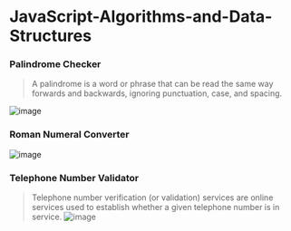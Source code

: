 # JavaScript-Algorithms-and-Data-Structures
### Palindrome Checker
> A palindrome is a word or phrase that can be read the same way forwards and backwards, ignoring punctuation, case, and spacing.

![image](https://github.com/Milave-kun/JavaScript-Algorithms-and-Data-Structures/assets/125982535/edda302b-ef5a-44d0-af34-9d228858db3d)

### Roman Numeral Converter
>
![image](https://github.com/Milave-kun/JavaScript-Algorithms-and-Data-Structures/assets/125982535/5edf5f2c-244d-4319-8e15-d5f1b8f5b18c)

### Telephone Number Validator
> Telephone number verification (or validation) services are online services used to establish whether a given telephone number is in service.
![image](https://github.com/Milave-kun/JavaScript-Algorithms-and-Data-Structures/assets/125982535/d44853e7-06c2-48aa-b91e-eb5bdf1db3eb)
